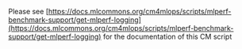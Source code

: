 Please see [https://docs.mlcommons.org/cm4mlops/scripts/mlperf-benchmark-support/get-mlperf-logging](https://docs.mlcommons.org/cm4mlops/scripts/mlperf-benchmark-support/get-mlperf-logging) for the documentation of this CM script

